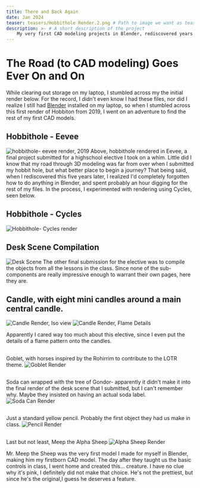 ```yaml
---
title: There and Back Again
date: Jan 2024
teaser: teasers/Hobbithole Render.2.png # Path to image we want as teaser for this post, stored in `/static`
description: >- # A short description of the project
    My very first CAD modeling projects in Blender, rediscovered years later from a stage of life where I was obsessed with Lord of the Rings. 
---
```

# The Road (to CAD modeling) Goes Ever On and On

While clearing out storage on my laptop, I stumbled across my the initial render below. For the record, I didn't even know I had these files, nor did I realize I still had <a href="https://www.blender.org/">Blender</a> installed on my laptop, so when I stumbled across this first render of Hobbiton from 2019, I went on an adventure to find the rest of my first CAD models. 
## Hobbithole - Eevee
<img src="./Hobbithole.png" alt="hobbithole- eevee render, 2019"/>
Above, hobbithole rendered in Eevee, a final project submitted for a highschool elective I took on a whim. Little did I know that my road through 3D modeling was far from over when I submitted my hobbit hole, but what better place to begin a journey? That being said, when I rediscovered this five years later, I realized I'd completely forgotten how to do anything in Blender, and spent probably an hour digging for the rest of my files. In the process, I experimented with rendering using Cycles, seen below.

## Hobbithole - Cycles
<img src="./hobbitonCyclesRender.png" alt="Hobbithole- Cycles render"/>

## **Desk Scene Compilation**
<img src="./DeskImgRender.png" alt="Desk Scene"/>
<!-- <img src="./Hobbithole.png" alt="hobbithole- eevee render, 2019"/> -->
The other final submission for the elective was to compile the objects from all the lessons in the class. Since none of the sub-components are really impressive enough to warrant their own pages, here they are. 

## Candle, with eight mini candles around a main central candle.
<img src="./CandleIsoRender.png" alt="Candle Render, Iso view"/>
<img src="./CandleTopRender.png" alt="Candle Render, Flame Details"/>

Apparently I cared way too much about this elective, since I even put the details of a flame pattern onto the candles. 

## 
Goblet, with horses inspired by the Rohirrim to contribute to the LOTR theme.
<img src="./gobletRender.png" alt="Goblet Render"/>

## 
Soda can wrapped with the tree of Gondor- apparently it didn't make it into the final render of the desk scene that I submitted, but I can't remember why. Maybe they insisted on having an actual soda label.
<img src="./GondorSodaRender.png" alt="Soda Can Render"/>

## 
Just a standard yellow pencil. Probably the first object they had us make in class. 
<img src="./pencilRender.png" alt="Pencil Render"/>
<!-- how do i change the scaling of these things cuz it be ugly rn -->

## 

Last but not least, Meep the Alpha Sheep
<img src="./AlphaSheepRender.png" alt="Alpha Sheep Render"/>


Mr. Meep the Sheep was the very first model I made for myself in Blender, making him my firstborn CAD model. The day after they taught us the basic controls in class, I went home and created this... creature. I have no clue why it's pink, I definitely did not make that choice. He's not the prettiest, but since he's the original,I guess he deserves a feature. 